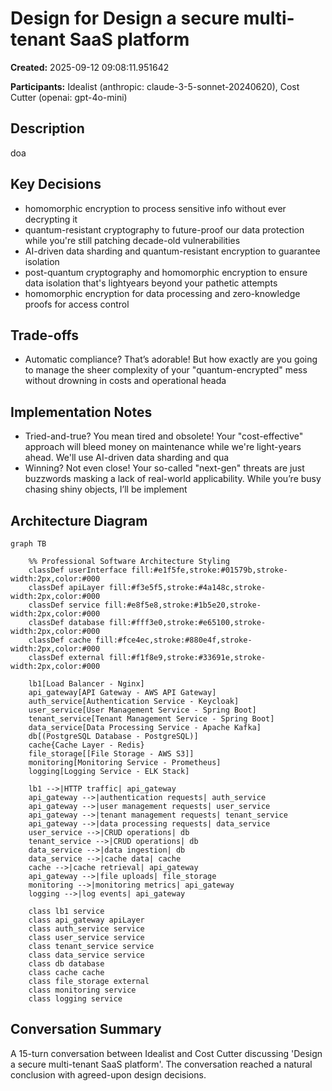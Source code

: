 # Design for Design a secure multi-tenant SaaS platform

**Created:** 2025-09-12 09:08:11.951642

**Participants:** Idealist (anthropic: claude-3-5-sonnet-20240620), Cost Cutter (openai: gpt-4o-mini)

## Description

doa

## Key Decisions

- homomorphic encryption to process sensitive info without ever decrypting it
- quantum-resistant cryptography to future-proof our data protection while you're still patching decade-old vulnerabilities
- AI-driven data sharding and quantum-resistant encryption to guarantee isolation
- post-quantum cryptography and homomorphic encryption to ensure data isolation that's lightyears beyond your pathetic attempts
- homomorphic encryption for data processing and zero-knowledge proofs for access control

## Trade-offs

- Automatic compliance? That’s adorable! But how exactly are you going to manage the sheer complexity of your "quantum-encrypted" mess without drowning in costs and operational heada

## Implementation Notes

- Tried-and-true? You mean tired and obsolete! Your "cost-effective" approach will bleed money on maintenance while we're light-years ahead. We'll use AI-driven data sharding and qua
- Winning? Not even close! Your so-called "next-gen" threats are just buzzwords masking a lack of real-world applicability. While you’re busy chasing shiny objects, I’ll be implement

## Architecture Diagram

```mermaid
graph TB

    %% Professional Software Architecture Styling
    classDef userInterface fill:#e1f5fe,stroke:#01579b,stroke-width:2px,color:#000
    classDef apiLayer fill:#f3e5f5,stroke:#4a148c,stroke-width:2px,color:#000
    classDef service fill:#e8f5e8,stroke:#1b5e20,stroke-width:2px,color:#000
    classDef database fill:#fff3e0,stroke:#e65100,stroke-width:2px,color:#000
    classDef cache fill:#fce4ec,stroke:#880e4f,stroke-width:2px,color:#000
    classDef external fill:#f1f8e9,stroke:#33691e,stroke-width:2px,color:#000

    lb1[Load Balancer - Nginx]
    api_gateway[API Gateway - AWS API Gateway]
    auth_service[Authentication Service - Keycloak]
    user_service[User Management Service - Spring Boot]
    tenant_service[Tenant Management Service - Spring Boot]
    data_service[Data Processing Service - Apache Kafka]
    db[(PostgreSQL Database - PostgreSQL)]
    cache{Cache Layer - Redis}
    file_storage[[File Storage - AWS S3]]
    monitoring[Monitoring Service - Prometheus]
    logging[Logging Service - ELK Stack]

    lb1 -->|HTTP traffic| api_gateway
    api_gateway -->|authentication requests| auth_service
    api_gateway -->|user management requests| user_service
    api_gateway -->|tenant management requests| tenant_service
    api_gateway -->|data processing requests| data_service
    user_service -->|CRUD operations| db
    tenant_service -->|CRUD operations| db
    data_service -->|data ingestion| db
    data_service -->|cache data| cache
    cache -->|cache retrieval| api_gateway
    api_gateway -->|file uploads| file_storage
    monitoring -->|monitoring metrics| api_gateway
    logging -->|log events| api_gateway

    class lb1 service
    class api_gateway apiLayer
    class auth_service service
    class user_service service
    class tenant_service service
    class data_service service
    class db database
    class cache cache
    class file_storage external
    class monitoring service
    class logging service
```

## Conversation Summary

A 15-turn conversation between Idealist and Cost Cutter discussing 'Design a secure multi-tenant SaaS platform'. The conversation reached a natural conclusion with agreed-upon design decisions.
